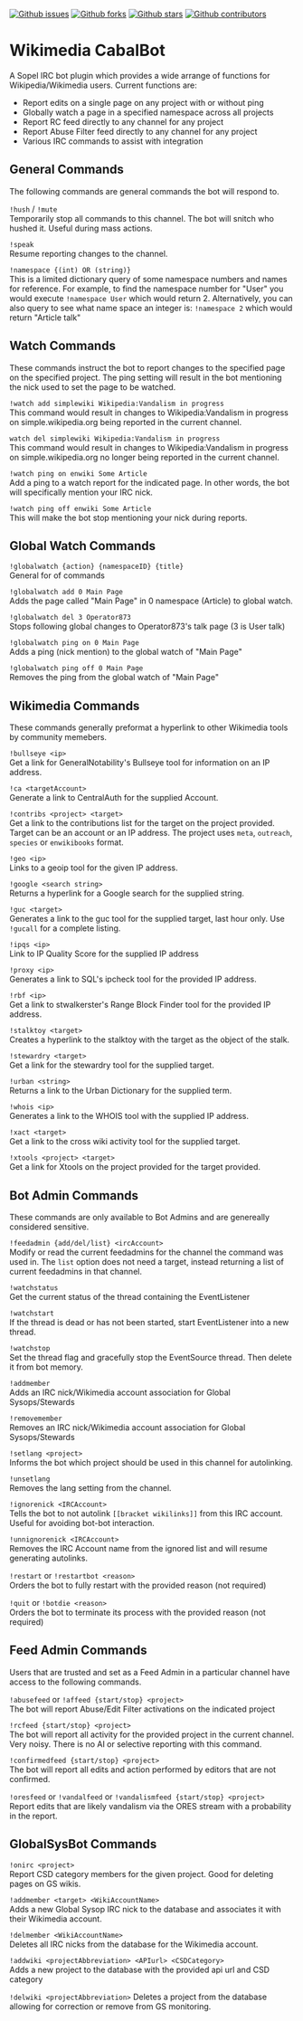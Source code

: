 [![Github issues](https://img.shields.io/github/issues/Operator873/CabalBot?style=for-the-badge)](https://github.com/Operator873/CabalBot/issues)
[![Github forks](https://img.shields.io/github/forks/Operator873/CabalBot?style=for-the-badge)](https://github.com/Operator873/CabalBot/metwork)
[![Github stars](https://img.shields.io/github/stars/Operator873/CabalBot?style=for-the-badge)](https://github.com/Operator873/CabalBot/stargazers)
[![Github contributors](https://img.shields.io/github/contributors/Operator873/CabalBot?style=for-the-badge)](https://github.com/Operator873/CabalBot/graphs/contributors)

# Wikimedia CabalBot #
A Sopel IRC bot plugin which provides a wide arrange of functions for Wikipedia/Wikimedia users. Current functions are:
* Report edits on a single page on any project with or without ping
* Globally watch a page in a specified namespace across all projects
* Report RC feed directly to any channel for any project
* Report Abuse Filter feed directly to any channel for any project
* Various IRC commands to assist with integration

## General Commands ##
The following commands are general commands the bot will respond to.

```!hush``` / ```!mute```  
Temporarily stop all commands to this channel. The bot will snitch who hushed it. Useful during mass actions.

```!speak```  
Resume reporting changes to the channel.

```!namespace {(int) OR (string)}```  
This is a limited dictionary query of some namespace numbers and names for reference. For example, to find the namespace number for "User" you would execute `!namespace User` which would return 2. Alternatively, you can also query to see what name space an integer is: `!namespace 2` which would return "Article talk"

## Watch Commands ##
These commands instruct the bot to report changes to the specified page on the specified project. The ping setting will 
result in the bot mentioning the nick used to set the page to be watched.

```!watch add simplewiki Wikipedia:Vandalism in progress```  
This command would result in changes to Wikipedia:Vandalism in progress on simple.wikipedia.org being reported in the current channel.

```watch del simplewiki Wikipedia:Vandalism in progress```  
This command would result in changes to Wikipedia:Vandalism in progress on simple.wikipedia.org no longer being reported in the current channel.

```!watch ping on enwiki Some Article```  
Add a ping to a watch report for the indicated page. In other words, the bot will specifically mention your IRC nick.

```!watch ping off enwiki Some Article```  
This will make the bot stop mentioning your nick during reports.

## Global Watch Commands ##
```!globalwatch {action} {namespaceID} {title}```  
General for of commands

```!globalwatch add 0 Main Page```  
Adds the page called "Main Page" in 0 namespace (Article) to global watch.

```!globalwatch del 3 Operator873```  
Stops following global changes to Operator873's talk page (3 is User talk)

```!globalwatch ping on 0 Main Page```  
Adds a ping (nick mention) to the global watch of "Main Page"

```!globalwatch ping off 0 Main Page```  
Removes the ping from the global watch of "Main Page"

## Wikimedia Commands ##
These commands generally preformat a hyperlink to other Wikimedia tools by community memebers.

```!bullseye <ip>```  
Get a link for GeneralNotability's Bullseye tool for information on an IP address.

```!ca <targetAccount>```  
Generate a link to CentralAuth for the supplied Account.

```!contribs <project> <target>```  
Get a link to the contributions list for the target on the project provided. Target can be an account or an IP address. The project uses `meta`, `outreach`, `species` or `enwikibooks` format.

```!geo <ip>```  
Links to a geoip tool for the given IP address.

```!google <search string>```    
Returns a hyperlink for a Google search for the supplied string.

```!guc <target>```  
Generates a link to the guc tool for the supplied target, last hour only. Use `!gucall` for a complete listing.

```!ipqs <ip>```  
Link to IP Quality Score for the supplied IP address

```!proxy <ip>```  
Generates a link to SQL's ipcheck tool for the provided IP address.

```!rbf <ip>```  
Get a link to stwalkerster's Range Block Finder tool for the provided IP address.

```!stalktoy <target>```  
Creates a hyperlink to the stalktoy with the target as the object of the stalk.

```!stewardry <target>```  
Get a link for the stewardry tool for the supplied target.

```!urban <string>```  
Returns a link to the Urban Dictionary for the supplied term.

```!whois <ip>```  
Generates a link to the WHOIS tool with the supplied IP address.

```!xact <target>```  
Get a link to the cross wiki activity tool for the supplied target.

```!xtools <project> <target>```  
Get a link for Xtools on the project provided for the target provided.

## Bot Admin Commands ##
These commands are only available to Bot Admins and are genereally considered sensitive.

```!feedadmin {add/del/list} <ircAccount>```  
Modify or read the current feedadmins for the channel the command was used in. The `list` option does not need a target, 
instead returning a list of current feedadmins in that channel.

```!watchstatus```  
Get the current status of the thread containing the EventListener

```!watchstart```  
If the thread is dead or has not been started, start EventListener into a new thread.

```!watchstop```  
Set the thread flag and gracefully stop the EventSource thread. Then delete it from bot memory.

```!addmember```  
Adds an IRC nick/Wikimedia account association for Global Sysops/Stewards

```!removemember```   
Removes an IRC nick/Wikimedia account association for Global Sysops/Stewards

```!setlang <project>```  
Informs the bot which project should be used in this channel for autolinking.

```!unsetlang```    
Removes the lang setting from the channel.

```!ignorenick <IRCAccount>```  
Tells the bot to not autolink `[[bracket wikilinks]]` from this IRC account. Useful for avoiding bot-bot interaction.

```!unnignorenick <IRCAccount>```  
Removes the IRC Account name from the ignored list and will resume generating autolinks.

```!restart``` or ```!restartbot <reason>```  
Orders the bot to fully restart with the provided reason (not required)

```!quit``` or ```!botdie <reason>```  
Orders the bot to terminate its process with the provided reason (not required)

## Feed Admin Commands ##
Users that are trusted and set as a Feed Admin in a particular channel have access to the following commands.

```!abusefeed``` or ```!affeed {start/stop} <project>```  
The bot will report Abuse/Edit Filter activations on the indicated project

```!rcfeed {start/stop} <project>```  
The bot will report all activity for the provided project in the current channel. Very noisy. There is no AI or selective reporting with this command.

```!confirmedfeed {start/stop} <project>```  
The bot will report all edits and action performed by editors that are not confirmed.

```!oresfeed``` or ```!vandalfeed``` or ```!vandalismfeed {start/stop} <project>```  
Report edits that are likely vandalism via the ORES stream with a probability in the report.

## GlobalSysBot Commands ##
```!onirc <project>```  
Report CSD category members for the given project. Good for deleting pages on GS wikis.  

```!addmember <target> <WikiAccountName>```  
Adds a new Global Sysop IRC nick to the database and associates it with their Wikimedia account.

```!delmember <WikiAccountName>```  
Deletes all IRC nicks from the database for the Wikimedia account. 

```!addwiki <projectAbbreviation> <APIurl> <CSDCategory>```  
Adds a new project to the database with the provided api url and CSD category

```!delwiki <projectAbbreviation>```
Deletes a project from the database allowing for correction or remove from GS monitoring.